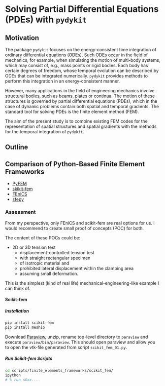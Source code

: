 # Solving Partial Differential Equations (PDEs) with `pydykit`

## Motivation

The package `pydykit` focuses on the energy-consistent time integration
of ordinary differential equations (ODEs).
Such ODEs occur in the field of mechanics, for example, when simulating the motion of multi-body systems,
which may consist of, e.g., mass points or rigid bodies.
Each body has certain degrees of freedom, whose temporal evolution can be described by ODEs that can be integrated numerically.
`pydykit` provides methods to perform this integration in an energy-consistent manner.

However, many applications in the field of engineering mechanics involve
structural bodies, such as beams, plates or continua.
The motion of these structures is governed by partial differential equations (PDEs),
which in the case of dynamic problems contain both spatial and temporal gradients.
The standard tool for solving PDEs is the finite element method (FEM).

The aim of the present study is to combine existing FEM codes
for the representation of spatial structures and spatial gradients
with the methods for the temporal integration of `pydykit`.

## Outline

## Comparison of Python-Based Finite Element Frameworks

- [PyFEM](https://github.com/jjcremmers/PyFEM)
- [skikit-fem](https://github.com/kinnala/scikit-fem)
- [FEniCS](https://github.com/FEniCS/dolfinx)
- [sfepy](https://github.com/sfepy/sfepy)

### Assessment

From my perspective, only FEniCS and scikit-fem are real options for us.
I would recommend to create small proof of concepts (POC) for both.

The content of these POCs could be:

- 2D or 3D tension test
  - displacement-controlled tension test
  - with straight rectangular specimen
  - of isotropic material and
  - prohibited lateral displacement within the clamping area
  - assuming small deformation.

This is the simplest (kind of real life) mechanical-engineering-like example I can think of.

#### Scikit-fem

##### Installation

```bash
pip install scikit-fem
pip install meshio
```

Download [Paraview](https://www.paraview.org/download/), unzip, rename top-level directory to `paraview` and execute `paraview/bin/paraview`.
This should open paraview and allow you to open the vtk-file generated from script `scikit_fem_01.py`.

##### Run Scikit-fem Scripts

```bash
cd scripts/finite_elements_frameworks/scikit_fem/
ipython
# % run s0xx....
```
